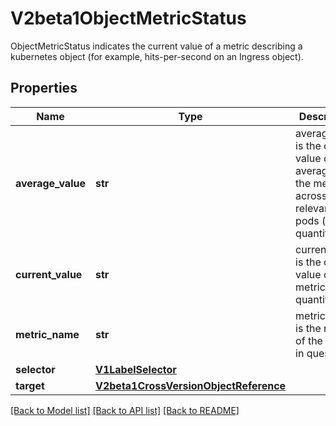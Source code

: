 # V2beta1ObjectMetricStatus

ObjectMetricStatus indicates the current value of a metric describing a kubernetes object (for example, hits-per-second on an Ingress object).

## Properties
Name | Type | Description | Notes
------------ | ------------- | ------------- | -------------
**average_value** | **str** | averageValue is the current value of the average of the metric across all relevant pods (as a quantity) | [optional] 
**current_value** | **str** | currentValue is the current value of the metric (as a quantity). | 
**metric_name** | **str** | metricName is the name of the metric in question. | 
**selector** | [**V1LabelSelector**](V1LabelSelector.md) |  | [optional] 
**target** | [**V2beta1CrossVersionObjectReference**](V2beta1CrossVersionObjectReference.md) |  | 

[[Back to Model list]](../README.md#documentation-for-models) [[Back to API list]](../README.md#documentation-for-api-endpoints) [[Back to README]](../README.md)


